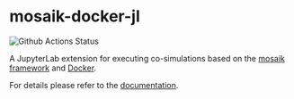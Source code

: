 # mosaik-docker-jl

![Github Actions Status](https://github.com/ERIGrid2/mosaik-docker-jl/workflows/Build/badge.svg)

A JupyterLab extension for executing co-simulations based on the [mosaik framework](https://mosaik.offis.de/) and [Docker](https://docs.docker.com/).

For details please refer to the [documentation](https://mosaik-docker.readthedocs.io/projects/jupyter/en/latest/).